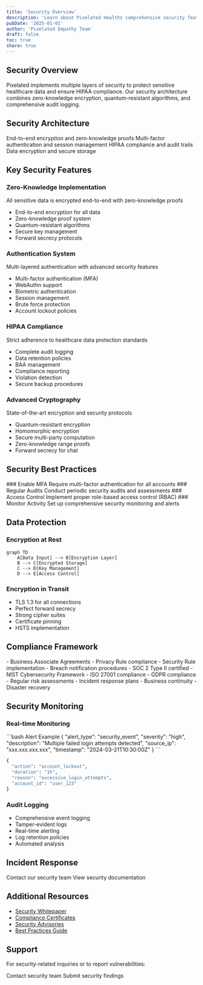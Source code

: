 ```yaml
---
title: 'Security Overview'
description: 'Learn about Pixelated Healths comprehensive security features and compliance measures'
pubDate: '2025-01-01'
author: 'Pixelated Empathy Team'
draft: false
toc: true
share: true
---
```


## Security Overview

Pixelated implements multiple layers of security to protect sensitive healthcare data and ensure HIPAA compliance. Our security architecture combines zero-knowledge encryption, quantum-resistant algorithms, and comprehensive audit logging.

## Security Architecture

<CardGroup cols={2}>
  <Card
    title="Zero-Knowledge System"
    icon="shield-halved"
    href="/security/encryption"
  >
    End-to-end encryption and zero-knowledge proofs
  </Card>
  <Card title="Authentication" icon="key" href="/security/authentication">
    Multi-factor authentication and session management
  </Card>
  <Card title="Compliance" icon="clipboard-check" href="/security/compliance">
    HIPAA compliance and audit trails
  </Card>
  <Card
    title="Data Protection"
    icon="database"
    href="/security/data-protection"
  >
    Data encryption and secure storage
  </Card>
</CardGroup>

## Key Security Features

### Zero-Knowledge Implementation

<Tip>All sensitive data is encrypted end-to-end with zero-knowledge proofs</Tip>

- End-to-end encryption for all data
- Zero-knowledge proof system
- Quantum-resistant algorithms
- Secure key management
- Forward secrecy protocols

### Authentication System

<Info>Multi-layered authentication with advanced security features</Info>

- Multi-factor authentication (MFA)
- WebAuthn support
- Biometric authentication
- Session management
- Brute force protection
- Account lockout policies

### HIPAA Compliance

<Warning>Strict adherence to healthcare data protection standards</Warning>

- Complete audit logging
- Data retention policies
- BAA management
- Compliance reporting
- Violation detection
- Secure backup procedures

### Advanced Cryptography

<Note>State-of-the-art encryption and security protocols</Note>

- Quantum-resistant encryption
- Homomorphic encryption
- Secure multi-party computation
- Zero-knowledge range proofs
- Forward secrecy for chat

## Security Best Practices

<Steps>
  ### Enable MFA Require multi-factor authentication for all accounts ###
  Regular Audits Conduct periodic security audits and assessments ### Access
  Control Implement proper role-based access control (RBAC) ### Monitor Activity
  Set up comprehensive security monitoring and alerts
</Steps>

## Data Protection

### Encryption at Rest

```mermaid
graph TD
    A[Data Input] --> B[Encryption Layer]
    B --> C[Encrypted Storage]
    C --> D[Key Management]
    D --> E[Access Control]
```

### Encryption in Transit

- TLS 1.3 for all connections
- Perfect forward secrecy
- Strong cipher suites
- Certificate pinning
- HSTS implementation

## Compliance Framework

<AccordionGroup>
  <Accordion title="HIPAA Compliance">
    - Business Associate Agreements - Privacy Rule compliance - Security Rule
    implementation - Breach notification procedures
  </Accordion>
  <Accordion title="Security Standards">
    - SOC 2 Type II certified - NIST Cybersecurity Framework - ISO 27001
    compliance - GDPR compliance
  </Accordion>
  <Accordion title="Risk Management">
    - Regular risk assessments - Incident response plans - Business continuity -
    Disaster recovery
  </Accordion>
</AccordionGroup>

## Security Monitoring

### Real-time Monitoring

<CodeGroup>
```bash Alert Example
{
  "alert_type": "security_event",
  "severity": "high",
  "description": "Multiple failed login attempts detected",
  "source_ip": "xxx.xxx.xxx.xxx",
  "timestamp": "2024-03-21T10:30:00Z"
}
```

```bash Response Action
{
  "action": "account_lockout",
  "duration": "1h",
  "reason": "excessive_login_attempts",
  "account_id": "user_123"
}
```

</CodeGroup>

### Audit Logging

- Comprehensive event logging
- Tamper-evident logs
- Real-time alerting
- Log retention policies
- Automated analysis

## Incident Response

<CardGroup cols={2}>
  <Card
    title="Report Security Issue"
    icon="shield-exclamation"
    href="mailto:security@gradiant.dev"
  >
    Contact our security team
  </Card>
  <Card title="Security Docs" icon="book-shield" href="/security/docs">
    View security documentation
  </Card>
</CardGroup>

## Additional Resources

- [Security Whitepaper](/security/whitepaper)
- [Compliance Certificates](/security/certificates)
- [Security Advisories](/security/advisories)
- [Best Practices Guide](/security/best-practices)

## Support

For security-related inquiries or to report vulnerabilities:

<CardGroup cols={2}>
  <Card
    title="Security Team"
    icon="shield-halved"
    href="mailto:security@gradiant.dev"
  >
    Contact security team
  </Card>
  <Card title="Bug Bounty" icon="bug" href="https://bugcrowd.com/gradiant">
    Submit security findings
  </Card>
</CardGroup>
